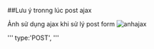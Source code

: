 ##Lưu ý tronng lúc post ajax

Ảnh sử dụng ajax khi sử lý post form
![anhajax](../anh/ajax)

'''
type:'POST',
'''
